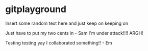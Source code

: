 gitplayground
=============
Insert some random text here and just keep on keeping on

Just have to put my two cents in - Sam
I'm under attack!!!! ARGH!

Testing testing yay I collaborated something!! - Em
